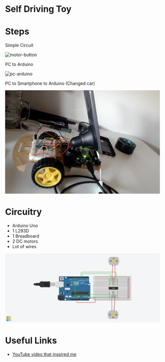 # Self Driving Toy

# Steps

Simple Circuit

![motor-button](./imgs/motor-button.gif)

PC to Arduino

![pc-arduino](./imgs/pc-arduino.gif)

PC to Smartphone to Arduino (Changed car)

![setup](./imgs/setup.jpg)

# Circuitry

- Arduino Uno
- 1 L293D
- 1 Breadboard
- 2 DC motors
- Lot of wires

![circuitry-diagram](./imgs/circuitry-diagram.png)

# Useful Links

- [YouTube video that inspired me](https://www.youtube.com/watch?v=qgJ5HCFZbT0)
